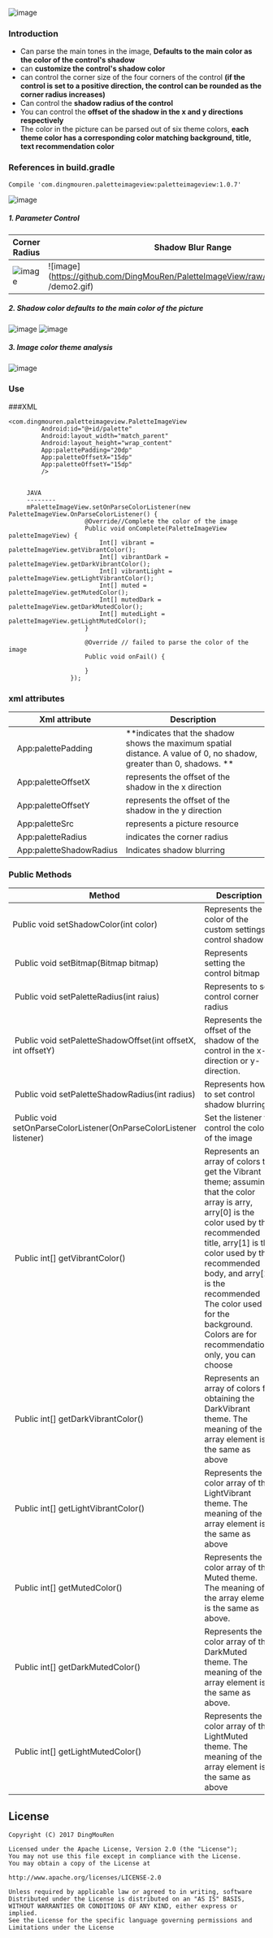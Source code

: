 ![image](https://github.com/DingMouRen/PaletteImageView/raw/master/screenshot/p1.png)
### Introduction
* Can parse the main tones in the image, **Defaults to the main color as the color of the control's shadow**
* can **customize the control's shadow color**
* can control the corner size of the four corners of the control **(if the control is set to a positive direction, the control can be rounded as the corner radius increases)**
* Can control the **shadow radius of the control**
* You can control the **offset of the shadow in the x and y directions respectively**
* The color in the picture can be parsed out of six theme colors, **each theme color has a corresponding color matching background, title, text recommendation color**


### References in build.gradle
```
Compile 'com.dingmouren.paletteimageview:paletteimageview:1.0.7'
```
![image](https://github.com/DingMouRen/PaletteImageView/raw/master/screenshot/title.gif)
##### 1. Parameter Control
Corner Radius | Shadow Blur Range | Shadow Offset
---|---|---
![image](https://github.com/DingMouRen/PaletteImageView/raw/master/screenshot/demo1.gif) | ![image](https://github.com/DingMouRen/PaletteImageView/raw/master/screenshot /demo2.gif) | ![image](https://github.com/DingMouRen/PaletteImageView/raw/master/screenshot/demo3.gif)

##### 2. Shadow color defaults to the main color of the picture

![image](https://github.com/DingMouRen/PaletteImageView/raw/master/screenshot/demo4.gif)
![image](https://github.com/DingMouRen/PaletteImageView/raw/master/screenshot/p2.png)
##### 3. Image color theme analysis
![image](https://github.com/DingMouRen/PaletteImageView/raw/master/screenshot/p3.png)
### Use

###XML
```
<com.dingmouren.paletteimageview.PaletteImageView
         Android:id="@+id/palette"
         Android:layout_width="match_parent"
         Android:layout_height="wrap_content"
         App:palettePadding="20dp"
         App:paletteOffsetX="15dp"
         App:paletteOffsetY="15dp"
         />
     
     
     JAVA 
     --------
     mPaletteImageView.setOnParseColorListener(new PaletteImageView.OnParseColorListener() {
                     @Override//Complete the color of the image
                     Public void onComplete(PaletteImageView paletteImageView) {
                         Int[] vibrant = paletteImageView.getVibrantColor();
                         Int[] vibrantDark = paletteImageView.getDarkVibrantColor();
                         Int[] vibrantLight = paletteImageView.getLightVibrantColor();
                         Int[] muted = paletteImageView.getMutedColor();
                         Int[] mutedDark = paletteImageView.getDarkMutedColor();
                         Int[] mutedLight = paletteImageView.getLightMutedColor();
                     }
 
                     @Override // failed to parse the color of the image
                     Public void onFail() {
 
                     }
                 });
```
### xml attributes

Xml attribute | Description
---|---
  App:palettePadding | **indicates that the shadow shows the maximum spatial distance. A value of 0, no shadow, greater than 0, shadows. **
  App:paletteOffsetX | represents the offset of the shadow in the x direction
  App:paletteOffsetY | represents the offset of the shadow in the y direction
  App:paletteSrc | represents a picture resource
  App:paletteRadius | indicates the corner radius
  App:paletteShadowRadius | Indicates shadow blurring
### Public Methods
Method | Description
---|---
Public void setShadowColor(int color) | Represents the color of the custom settings control shadow
 Public void setBitmap(Bitmap bitmap) | Represents setting the control bitmap
 Public void setPaletteRadius(int raius) | Represents to set control corner radius
 Public void setPaletteShadowOffset(int offsetX, int offsetY) | Represents the offset of the shadow of the control in the x-direction or y-direction.
 Public void setPaletteShadowRadius(int radius) | Represents how to set control shadow blurring
 Public void setOnParseColorListener(OnParseColorListener listener) | Set the listener to control the color of the image
 Public int[] getVibrantColor() | Represents an array of colors to get the Vibrant theme; assuming that the color array is arry, arry[0] is the color used by the recommended title, arry[1] is the color used by the recommended body, and arry[2] is the recommended The color used for the background. Colors are for recommendations only, you can choose
 Public int[] getDarkVibrantColor()| Represents an array of colors for obtaining the DarkVibrant theme. The meaning of the array element is the same as above
 Public int[] getLightVibrantColor()| Represents the color array of the LightVibrant theme. The meaning of the array element is the same as above
 Public int[] getMutedColor()| Represents the color array of the Muted theme. The meaning of the array element is the same as above.
 Public int[] getDarkMutedColor()| Represents the color array of the DarkMuted theme. The meaning of the array element is the same as above.
 Public int[] getLightMutedColor()| Represents the color array of the LightMuted theme. The meaning of the array element is the same as above

## License
```
Copyright (C) 2017 DingMouRen

Licensed under the Apache License, Version 2.0 (the "License");
You may not use this file except in compliance with the License.
You may obtain a copy of the License at

http://www.apache.org/licenses/LICENSE-2.0

Unless required by applicable law or agreed to in writing, software
Distributed under the License is distributed on an "AS IS" BASIS,
WITHOUT WARRANTIES OR CONDITIONS OF ANY KIND, either express or implied.
See the License for the specific language governing permissions and
Limitations under the License
```
